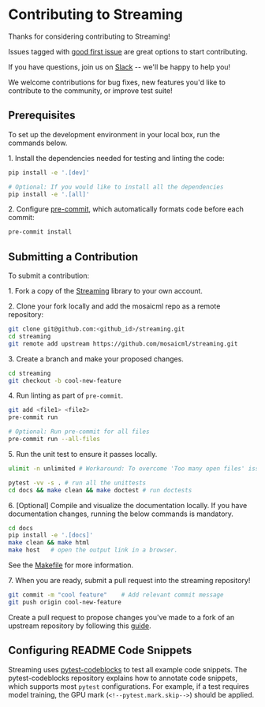 # Contributing to Streaming

Thanks for considering contributing to Streaming!

Issues tagged with [good first issue](https://github.com/mosaicml/streaming/issues?q=is%3Aissue+is%3Aopen+label%3A%22good+first+issue%22) are great options to start contributing.

If you have questions, join us on [Slack](https://dub.sh/mcomm) -- we'll be happy to help you!

We welcome contributions for bug fixes, new features you'd like to contribute to the community, or improve test suite!


## Prerequisites

To set up the development environment in your local box, run the commands below.

1\. Install the dependencies needed for testing and linting the code:

<!--pytest.mark.skip-->
```bash
pip install -e '.[dev]'

# Optional: If you would like to install all the dependencies
pip install -e '.[all]'
```

2\. Configure [pre-commit](https://pre-commit.com/), which automatically formats code before
each commit:

<!--pytest.mark.skip-->
```bash
pre-commit install
```

## Submitting a Contribution

To submit a contribution:

1\. Fork a copy of the [Streaming](https://github.com/mosaicml/streaming) library to your own account.

2\. Clone your fork locally and add the mosaicml repo as a remote repository:

<!--pytest.mark.skip-->
```bash
git clone git@github.com:<github_id>/streaming.git
cd streaming
git remote add upstream https://github.com/mosaicml/streaming.git
```

3\. Create a branch and make your proposed changes.

<!--pytest.mark.skip-->
```bash
cd streaming
git checkout -b cool-new-feature
```

4\. Run linting as part of `pre-commit`.

<!--pytest.mark.skip-->
```bash
git add <file1> <file2>
pre-commit run

# Optional: Run pre-commit for all files
pre-commit run --all-files
```

5\. Run the unit test to ensure it passes locally.

<!--pytest.mark.skip-->
```bash
ulimit -n unlimited # Workaround: To overcome 'Too many open files' issues since streaming uses atexit handler to close file descriptor at the end.

pytest -vv -s . # run all the unittests
cd docs && make clean && make doctest # run doctests
```

6\. [Optional] Compile and visualize the documentation locally. If you have documentation changes, running the below commands is mandatory.

<!--pytest.mark.skip-->
```bash
cd docs
pip install -e '.[docs]'
make clean && make html
make host   # open the output link in a browser.
```

See the [Makefile](/Makefile) for more information.


7\. When you are ready, submit a pull request into the streaming repository!
<!--pytest.mark.skip-->
```bash
git commit -m "cool feature"    # Add relevant commit message
git push origin cool-new-feature
```

Create a pull request to propose changes you've made to a fork of an upstream repository by following this [guide](https://docs.github.com/en/pull-requests/collaborating-with-pull-requests/proposing-changes-to-your-work-with-pull-requests/creating-a-pull-request-from-a-fork).

## Configuring README Code Snippets

Streaming uses [pytest-codeblocks](https://github.com/nschloe/pytest-codeblocks) to test all example code snippets. The pytest-codeblocks repository explains how to annotate code snippets, which supports most `pytest` configurations. For example, if a test requires model training, the GPU mark (`<!--pytest.mark.skip-->`) should be applied.
